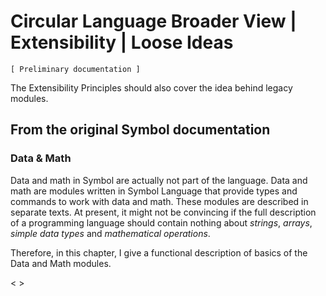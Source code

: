 ﻿Circular Language Broader View | Extensibility | Loose Ideas
============================================================

`[ Preliminary documentation ]`

The Extensibility Principles should also cover the idea behind legacy modules.

## From the original Symbol documentation

### Data & Math

Data and math in Symbol are actually not part of the language. Data and math are modules written in Symbol Language that provide types and commands to work with data and math. These modules are described in separate texts. At present, it might not be convincing if the full description of a programming language should contain nothing about *strings*, *arrays*, *simple data types* and *mathematical operations*.

Therefore, in this chapter, I give a functional description of basics of the Data and Math modules.

< >